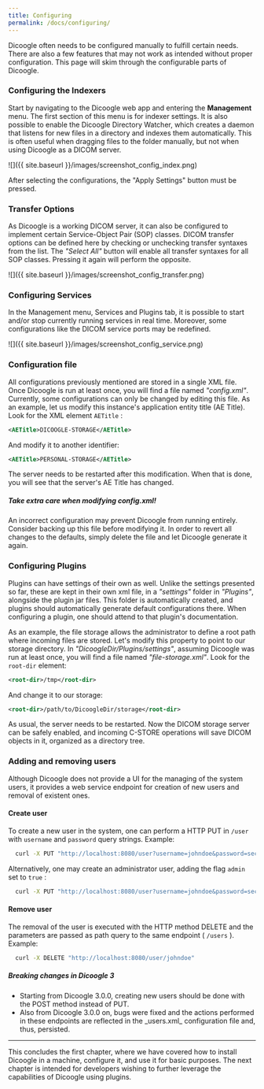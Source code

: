 ```yaml
---
title: Configuring
permalink: /docs/configuring/
---
```


Dicoogle often needs to be configured manually to fulfill certain needs. There are also a few features that may not work as intended without proper configuration. This page will skim through the configurable parts of Dicoogle.

### Configuring the Indexers

Start by navigating to the Dicoogle web app and entering the **Management** menu. The first section of this menu is for indexer settings. It is also possible to enable the Dicoogle Directory Watcher, which creates a daemon that listens for new files in a directory and indexes them automatically. This is often useful when dragging files to the folder manually, but not when using Dicoogle as a DICOM server.

![]({{ site.baseurl }}/images/screenshot_config_index.png)

After selecting the configurations, the "Apply Settings" button must be pressed.

### Transfer Options

As Dicoogle is a working DICOM server, it can also be configured to implement certain Service-Object Pair (SOP) classes. DICOM transfer options can be defined here by checking or unchecking transfer syntaxes from the list. The _"Select All"_ button will enable all transfer syntaxes for all SOP classes. Pressing it again will perform the opposite.

![]({{ site.baseurl }}/images/screenshot_config_transfer.png)

### Configuring Services

In the Management menu, Services and Plugins tab, it is possible to start and/or stop currently running services in real time. Moreover, some configurations like the DICOM service ports may be redefined.

![]({{ site.baseurl }}/images/screenshot_config_service.png)

### Configuration file

All configurations previously mentioned are stored in a single XML file. Once Dicoogle is run at least once, you will find a file named _"config.xml"_. Currently, some configurations can only be changed by editing this file. As an example, let us modify this instance's application entity title (AE Title). Look for the XML element `AETitle` :

``` xml
<AETitle>DICOOGLE-STORAGE</AETitle>
```

And modify it to another identifier:

``` xml
<AETitle>PERSONAL-STORAGE</AETitle>
```

The server needs to be restarted after this modification. When that is done, you will see that the server's AE Title has changed.

<div class="note warning">
  <h5>Take extra care when modifying config.xml!</h5>
  <p>An incorrect configuration may prevent Dicoogle from running entirely. Consider backing up this file before modifying it. In order to revert all changes to the defaults, simply delete the file and let Dicoogle generate it again.</p>
</div>

### Configuring Plugins

Plugins can have settings of their own as well. Unlike the settings presented so far, these are kept in their own xml file, in a _"settings"_ folder in _"Plugins"_, alongside the plugin jar files. This folder is automatically created, and plugins should automatically generate default configurations there. When configuring a plugin, one should attend to that plugin's documentation.

As an example, the file storage allows the administrator to define a root path where incoming files are stored. Let's modify this property to point to our storage directory. In _"DicoogleDir/Plugins/settings"_, assuming Dicoogle was run at least once, you will find a file named _"file-storage.xml"_. Look for the `root-dir` element:

```xml
<root-dir>/tmp</root-dir>
```

And change it to our storage:

```xml
<root-dir>/path/to/DicoogleDir/storage</root-dir>
```

As usual, the server needs to be restarted. Now the DICOM storage server can be safely enabled, and incoming C-STORE operations will save DICOM objects in it, organized as a directory tree.

### Adding and removing users

Although Dicoogle does not provide a UI for the managing of the system users, it provides a web service endpoint for creation of new users and removal of existent ones.

#### Create user

To create a new user in the system, one can perform a HTTP PUT in `/user` with `username` and `password` query strings. Example:

``` bash
  curl -X PUT "http://localhost:8080/user?username=johndoe&password=secret"
```

Alternatively, one may create an administrator user, adding the flag `admin` set to `true` :

``` bash
  curl -X PUT "http://localhost:8080/user?username=johndoe&password=secret&admin=true"
```

#### Remove user

The removal of the user is executed with the HTTP method DELETE and the parameters are passed as path query to the same endpoint ( `/users` ). Example:

``` bash
  curl -X DELETE "http://localhost:8080/user/johndoe"
```

<div class="note unreleased" >
  <h5>Breaking changes in Dicoogle 3</h5>
  <ul>
    <li>Starting from Dicoogle 3.0.0, creating new users should be done with the POST method instead of PUT.</li>
    <li>Also from Dicoogle 3.0.0 on, bugs were fixed and the actions performed in these endpoints are reflected in the _users.xml_ configuration file and, thus, persisted.</li>
  </ul>
</div>

------------------

This concludes the first chapter, where we have covered how to install Dicoogle in a machine, configure it, and use it for basic purposes. The next chapter is intended for developers wishing to further leverage the capabilities of Dicoogle using plugins.


